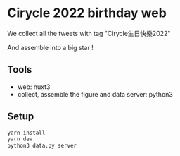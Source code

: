 # Cirycle 2022 birthday web

We collect all the tweets with tag "Cirycle生日快樂2022"

And assemble into a big star !

## Tools

* web: nuxt3
* collect, assemble the figure and data server: python3

## Setup

```bash
yarn install
yarn dev
python3 data.py server
```
